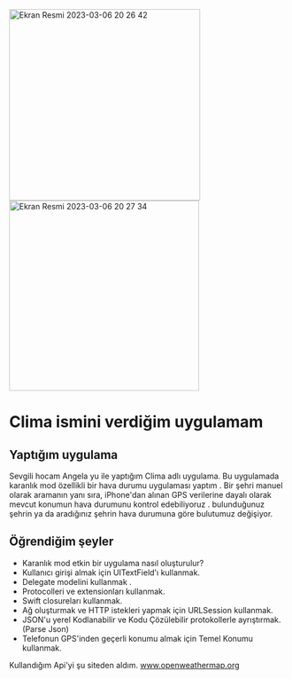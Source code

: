 <img width="345" alt="Ekran Resmi 2023-03-06 20 26 42" src="https://user-images.githubusercontent.com/77540372/223185607-a4f9b351-9431-4c00-885a-74e0b3631105.png">
<img width="343" alt="Ekran Resmi 2023-03-06 20 27 34" src="https://user-images.githubusercontent.com/77540372/223185760-04de2028-0812-4c1a-9a3a-1322bcb2ef56.png">



#  Clima ismini verdiğim uygulamam



## Yaptığım uygulama

Sevgili hocam Angela yu ile yaptığım Clima adlı uygulama. Bu uygulamada karanlık mod özellikli bir hava durumu uygulaması yaptım . Bir şehri manuel olarak aramanın yanı sıra, iPhone'dan alınan GPS verilerine dayalı olarak mevcut konumun hava durumunu kontrol edebiliyoruz . bulunduğunuz şehrin ya da aradığınız şehrin hava durumuna göre bulutumuz değişiyor.

## Öğrendiğim şeyler

* Karanlık mod etkin bir uygulama nasıl oluşturulur?
* Kullanıcı girişi almak için UITextField'ı kullanmak.
* Delegate modelini kullanmak .
* Protocolleri ve extensionları kullanmak. 
* Swift closureları kullanmak.
* Ağ oluşturmak ve HTTP istekleri yapmak için URLSession kullanmak.
* JSON'u yerel Kodlanabilir ve Kodu Çözülebilir protokollerle ayrıştırmak. (Parse Json) 
* Telefonun GPS'inden geçerli konumu almak için Temel Konumu kullanmak. 


Kullandığım Api'yi şu siteden aldım.
www.openweathermap.org
